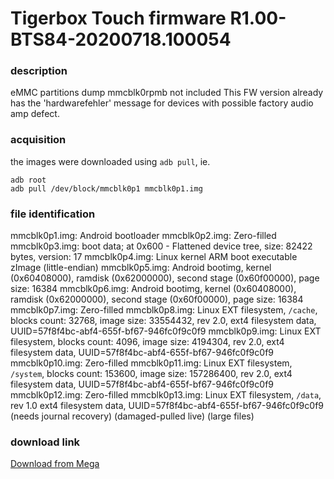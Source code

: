 # Tigerbox Touch firmware R1.00-BTS84-20200718.100054

### description

eMMC partitions dump
mmcblk0rpmb not included
This FW version already has the 'hardwarefehler' message for devices with possible factory audio amp defect.

### acquisition

the images were downloaded using `adb pull`, ie.
```
adb root
adb pull /dev/block/mmcblk0p1 mmcblk0p1.img
```

### file identification

mmcblk0p1.img:	Android bootloader
mmcblk0p2.img:	Zero-filled
mmcblk0p3.img:	boot data; at 0x600 - Flattened device tree, size: 82422 bytes, version: 17
mmcblk0p4.img:	Linux kernel ARM boot executable zImage (little-endian)
mmcblk0p5.img:	Android bootimg, kernel (0x60408000), ramdisk (0x62000000), second stage (0x60f00000), page size: 16384
mmcblk0p6.img:	Android bootimg, kernel (0x60408000), ramdisk (0x62000000), second stage (0x60f00000), page size: 16384
mmcblk0p7.img:	Zero-filled
mmcblk0p8.img:	Linux EXT filesystem, `/cache`, blocks count: 32768, image size: 33554432, rev 2.0, ext4 filesystem data, UUID=57f8f4bc-abf4-655f-bf67-946fc0f9c0f9
mmcblk0p9.img:	Linux EXT filesystem, blocks count: 4096, image size: 4194304, rev 2.0, ext4 filesystem data, UUID=57f8f4bc-abf4-655f-bf67-946fc0f9c0f9
mmcblk0p10.img:	Zero-filled
mmcblk0p11.img:	Linux EXT filesystem, `/system`, blocks count: 153600, image size: 157286400, rev 2.0, ext4 filesystem data, UUID=57f8f4bc-abf4-655f-bf67-946fc0f9c0f9
mmcblk0p12.img:	Zero-filled
mmcblk0p13.img:	Linux EXT filesystem, `/data`, rev 1.0 ext4 filesystem data, UUID=57f8f4bc-abf4-655f-bf67-946fc0f9c0f9 (needs journal recovery) (damaged-pulled live) (large files)

### download link

[Download from Mega](https://mega.nz/file/AFlhSIaL#otZdXQySvUL6HOX5q3lVk-1KIIVlHkRnMnaTJz0tZ90)  
